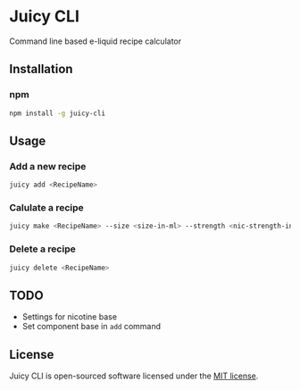 # Juicy CLI

Command line based e-liquid recipe calculator

## Installation

### npm

```bash
npm install -g juicy-cli
```

## Usage

### Add a new recipe

```bash
juicy add <RecipeName>
```

### Calulate a recipe

```bash
juicy make <RecipeName> --size <size-in-ml> --strength <nic-strength-in-mg> --pg <pg-percentage>
```

### Delete a recipe

```bash
juicy delete <RecipeName>
```

## TODO

- Settings for nicotine base
- Set component base in `add` command

## License

Juicy CLI is open-sourced software licensed under the [MIT license](http://opensource.org/licenses/MIT).